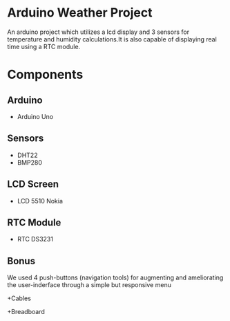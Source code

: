 # Arduino Weather Project
An arduino project which utilizes a lcd display and 3 sensors for temperature and humidity calculations.It is also capable of displaying real time using a RTC module.

Components
========
Arduino
------------

* Arduino Uno


Sensors
------------

* DHT22 
* BMP280


LCD Screen
------------

* LCD 5510 Nokia


RTC Module
------------

* RTC DS3231 

Bonus
------------
We used 4 push-buttons (navigation tools) for augmenting and ameliorating the user-inderface through a simple but responsive menu

+Cables

+Breadboard
